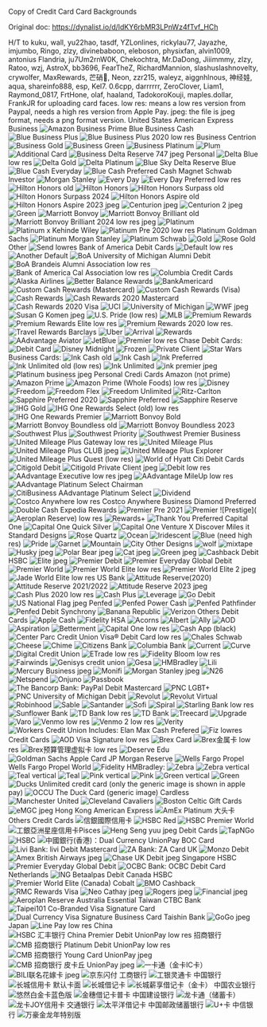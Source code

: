 Copy of Credit Card Card Backgrounds

Original doc: https://dynalist.io/d/ldKY6rbMR3LPnWz4fTvf_HCh

H/T to kuku, wall, yu22hao, tasdf, YZLonlines, rickylau77, Jayazhe, imjumbo, Ringo, zlzy, divinebaboon, eleboson, physixfan, alvin1009, antonius Flandria, ju7Um2rnW0K, Chekochtra, Mr.DaDong, Jiiimmmy, zlzy, Ratoo, wzj, AstroX, bb3696, FearTheZ, RichardMannion, slashuslashnovelty, crywolfer, MaxRewards, 芒硝🙊, Neon, zzr215, waleyz, aiggnhlnous, 神经娃, aqua, shareinfo888, esp, Kel7. 0.6cpp, darrrrrr, ZeroClover, Liam1, Raymond_0817, FrtHone, olaf, haaland, TadokoroKouji, maples.dollar, FrankJR for uploading card faces.
low res: means a low res version from Paypal, needs a high res version from Apple Pay.
jpeg: the file is jpeg format, needs a png format version.
    United States
        American Express
            Business
                ![Amazon Business Prime](https://u.cubeupload.com/ccbackground/amexamazonbusinesspr.png)
                Blue Business Cash
                ![Blue Business Plus](https://u.cubeupload.com/ccbackground/amexbluebizplus.png)
                ![Blue Business Plus 2020](https://forum.uscreditcardguide.com/uploads/default/original/2X/9/99eab8f209ed358e45631b4d61366eba2de9d2be.jpeg) low res
                Business Centrion
                ![Business Gold](https://u.cubeupload.com/cubelin/AMEXBizGold.png)
                ![Business Green](https://u.cubeupload.com/ccbackground/amexbusinessgreen.png)
                ![Business Platinum](https://u.cubeupload.com/ccbackground/amexbizplat.png)
                ![Plum](https://u.cubeupload.com/ccbackground/amexplum.png)
                ![Additional Card](https://u.cubeupload.com/ccbackground/amexadditionaluserbi.png)
                ![Business Delta Reserve 747](https://asset-cdn.uscardforum.com/optimized/3X/5/1/51f0b27e1e731cd33240cbec7d2dbd4785d2bf3f_2_1380x870.jpeg) jpeg
            Personal
                ![Delta Blue](https://u.cubeupload.com/eleboson/aedeltablue.png) low res
                ![Delta Gold](https://u.cubeupload.com/waleyz/4.png)
                ![Delta Platinum](https://u.cubeupload.com/ccbackground/amexdeltaskymilespla.png)
                ![Blue Sky](https://u.cubeupload.com/ccbackground/amexbluesky.png)
                Delta Reserve
                Blue
                ![Blue Cash Everyday](https://u.cubeupload.com/ccbackground/amexbluecash.png)
                ![Blue Cash Preferred](https://u.cubeupload.com/aiggnhlnous/4.png) 
                Cash Magnet
                Schwab Investor
                ![Morgan Stanley](https://u.cubeupload.com/ccbackground/amexmorganstanley.png)
                ![Every Day](https://u.cubeupload.com/ccbackground/amexeveryday.png)
                ![Every Day Preferred](https://u.cubeupload.com/eleboson/aeedp.png) low res
                ![Hilton Honors old](https://u.cubeupload.com/ccbackground/amexhiltonnofee.png)
                ![Hilton Honors](https://asset-cdn.uscardforum.com/optimized/3X/9/2/929cd2195ff608e1ad1e02f7f26afcfb1687a957_2_1380x870.png)
                ![Hilton Honors Surpass old](https://u.cubeupload.com/ccbackground/amexhiltonsurpass.png)
                ![Hilton Honors Surpass 2024](https://u.cubeupload.com/olaf/amexhiltonsurpass.png)
                ![Hilton Honors Aspire old](https://u.cubeupload.com/ccbackground/amexhiltonhonors.png)
                ![Hilton Honors Aspire 2023](https://asset-cdn.uscardforum.com/optimized/3X/e/d/ed13ad2506323888d57556347ef865ef755ebddc_2_1380x870.jpeg) jpeg
                ![Centurion](https://u.cubeupload.com/ccbackground/973C68E833994E2784CD.jpeg) jpeg
                ![Centurion 2](https://d1do1axor6p0u1.cloudfront.net/optimized/3X/a/8/a89a333298f7916135e35e719c1a0e48ad9f437c_2_1380x870.jpeg) jpeg
                ![Green](https://u.cubeupload.com/ccbackground/amexgreen.png)
                ![Marriott Bonvoy](https://u.cubeupload.com/ccbackground/amexmarriottbonvoy.png)
                ![Marriott Bonvoy Brilliant old](https://u.cubeupload.com/ccbackground/amexmarriottbonvoybr.png)
                ![Marriott Bonvoy Brilliant 2024](https://asset-cdn.uscardforum.com/original/4X/7/f/2/7f2595e40a739b2140aa8267cb228ba20d039da0.jpeg) low res jpeg
                ![Platinum](https://u.cubeupload.com/ccbackground/amexplat.png)
                ![Platinum x Kehinde Wiley](https://u.cubeupload.com/cubelin/AmexPlatKehindeWiley.png)
                ![Platinum Pre 2020](https://forum.uscreditcardguide.com/uploads/default/original/2X/d/d0527d9fe0be0dd1525b4f3fdb6deee4fbb69262.jpeg) low res
                Platinum Goldman Sachs
                ![Platinum Morgan Stanley](https://u.cubeupload.com/uscreditcardstrategy/amexmsplatinum.png)
                ![Platinum Schwab](https://u.cubeupload.com/ccbackground/amexplatschwab.png)
                ![Gold](https://u.cubeupload.com/uscreditcardstrategy/amexgold.png)
                ![Rose Gold](https://u.cubeupload.com/ccbackground/amexrosegold.png)
            Other
                ![Send](https://asset-cdn.uscardforum.com/original/3X/8/c/8c3a085c4b84eb1439637fec34b866fc49d48af5.png) lowres
        Bank of America
            Debit Cards
                ![Default](https://forum.uscreditcardguide.com/uploads/default/original/2X/4/41598cd3db51b7c701846744f9d6b18010d9517a.jpeg) low res
                ![Another Default](https://u.cubeupload.com/ccbackground/boadebit.png)
                ![BoA University of Michigan Alumni Debit](https://u.cubeupload.com/ccbackground/boauniversityofmichi.png)
                ![BoA Brandeis Alumni Association](https://u.cubeupload.com/eleboson/boadebitbrandeis.png) low res
                ![Bank of America Cal Association](https://asset-cdn.uscardforum.com/original/3X/b/0/b002f2008eb6e7a6846872241ae91a73778273f3.png) low res
                ![Columbia](https://u.cubeupload.com/aiggnhlnous/2.png)
            Credit Cards
                ![Alaska Airlines](https://u.cubeupload.com/ccbackground/boaalaska.jpg)
                ![Better Balance Rewards](https://u.cubeupload.com/ccbackground/boabetterbalancerewa.png)
                ![BankAmericard](https://u.cubeupload.com/ccbackground/bankamericard.png)
                ![Custom Cash Rewards (Mastercard)](https://u.cubeupload.com/ccbackground/boacustomizedcashmc.png)
                ![Custom Cash Rewards (Visa)](https://u.cubeupload.com/ccbackground/boacustomizedcashvis.png)
                ![Cash Rewards](https://u.cubeupload.com/ccbackground/boacashrewards.png)
                    ![Cash Rewards 2020 Mastercard](https://u.cubeupload.com/ccbackground/boacashrewards2020.png)
                    ![Cash Rewards 2020 Visa](https://u.cubeupload.com/ccbackground/efboacashrewards2020.png)
                    ![UCI](https://u.cubeupload.com/ccbackground/boauci.png)
                    ![University of Michigan](https://u.cubeupload.com/waleyz/2.png)
                    ![WWF](https://u.cubeupload.com/ccbackground/boa123wwf.jpg) jpeg
                    ![Susan G Komen](https://u.cubeupload.com/ccbackground/boa123susankomen.jpg) jpeg
                    ![U.S. Pride](https://pics.paypal.com//00/s/OTY5WDE1MzZYUE5H/p/YTVmOThiNWYtYzI1OC00MmM1LWI3MDgtNDY0MDdkODA1NWQ5/image__140.png) (low res)
                    ![MLB](https://u.cubeupload.com/ccbackground/boamlb.png)
                ![Premium Rewards](https://u.cubeupload.com/ccbackground/boapremiumrewards.png)
                ![Premium Rewards Elite](https://asset-cdn.uscardforum.com/optimized/3X/7/2/727cb6b3cbfca0847f5b155619d8bb82f66c2405_2_1380x870.png) low res
                ![Premium Rewards 2020](https://forum.uscreditcardguide.com/uploads/default/original/2X/7/7602d278ed04cd136fd5fa3405639ae05596a7ce.jpeg) low res.
                ![Travel Rewards](https://u.cubeupload.com/ccbackground/boatravelrewardsdebi.png)
        Barclays
            ![Uber](https://u.cubeupload.com/ccbackground/barclaysuber.png)
            ![Arrival](https://u.cubeupload.com/ccbackground/barclayarrival.png)
            ![Rewards](https://u.cubeupload.com/ccbackground/barclaysrewards.png)
            ![AAdvantage Aviator](https://u.cubeupload.com/ccbackground/barclaysaadvantageav.png)
            ![JetBlue](https://u.cubeupload.com/aiggnhlnous/3.png)
            ![Premier](https://d1do1axor6p0u1.cloudfront.net/optimized/3X/4/5/45114eaa21bf868eb7123b99273496921270a09e_2_1380x870.jpeg) low res
        Chase
            Debit Cards:
                ![Debit Card](https://u.cubeupload.com/ccbackground/chasedebit.png)
                ![Disney Midnight](https://u.cubeupload.com/ccbackground/chasedisneymidnightd.png)
                ![Frozen](https://u.cubeupload.com/ccbackground/chasedisneyfrozen.png)
                ![Private Client](https://u.cubeupload.com/ccbackground/chaseprivateclient.png)
                ![Star Wars](https://u.cubeupload.com/ccbackground/chasestarwarsdebit.png)
            Business Cards:
                ![Ink Cash old](https://u.cubeupload.com/ccbackground/chaseinkcash.png)
                ![Ink Cash](https://u.cubeupload.com/cubelin/ChaseInkCash.png)
                ![Ink Preferred](https://u.cubeupload.com/ccbackground/chaseinkpreferred.png)
                ![Ink Unlimited old](https://forum.uscreditcardguide.com/uploads/default/original/2X/7/74e69ad2cfef3fc4e1e4b7b5a49128dbc2a208c3.jpeg) (low res)
                ![Ink Unlimited](https://u.cubeupload.com/cubelin/CIU.png)
                ![ink premier](https://asset-cdn.uscardforum.com/optimized/3X/2/9/29d7117dfe8d3640c67cc79191cde0fafd0b0c3d_2_1380x870.jpeg) jpeg
                ![Platinum business](https://asset-cdn.uscardforum.com/optimized/3X/8/d/8d994e16c361393b148d3709e21e147abba5474a_2_1380x870.jpeg) jpeg
            Personal Credi Cards
                Amazon (not prime)
                ![Amazon Prime](https://u.cubeupload.com/ccbackground/chaseamazonprime.png)
                ![Amazon Prime (Whole Foods)](https://pics.paypal.com//00/s/OTY5WDE1MzZYUE5H/p/MTcyODdhYmYtMTQzZS00ZjFiLWE3YzMtNTZlMGNmN2JlZTVh/image__140.png) low res
                ![Disney](https://asset-cdn.uscardforum.com/original/2X/a/a82e789685981015a810b795aaecb8d232d15492.jpeg)
                ![Freedom](https://u.cubeupload.com/ccbackground/chasefreedom.png)
                ![Freedom Flex](https://u.cubeupload.com/ccbackground/chasefreedomflex.png)
                ![Freedom Unlimited](https://u.cubeupload.com/ccbackground/chasefreedomunlimite.png)
                ![Ritz-Carlton](https://u.cubeupload.com/ccbackground/chaseritzcarlton.png)
                ![Sapphire Preferred 2020](https://u.cubeupload.com/ccbackground/chasesapphirepreferr.png)
                ![Sapphire Preferred](https://u.cubeupload.com/ccbackground/738chasesapphirepreferr.png)
                ![Sapphire Reserve](https://u.cubeupload.com/ccbackground/chasesapphirereserve.png)
                ![IHG Gold](https://u.cubeupload.com/ccbackground/chaseihggold.png)
                ![IHG One Rewards Select (old)](https://asset-cdn.uscardforum.com/optimized/3X/2/0/20bb0ccbc2f3baf66bb04d8e4d99f387cece0b8c_2_1380x870.png) low res
                ![IHG One Rewards Premier](https://u.cubeupload.com/waleyz/3.png)
                ![Marriott Bonvoy Bold](https://u.cubeupload.com/ccbackground/chasemarriottbonvoyb.png)
                ![Marriott Bonvoy Boundless old](https://u.cubeupload.com/ccbackground/599chasemarriottbonvoyb.png)
                ![Marriott Bonvoy Boundless 2023](https://u.cubeupload.com/waleyz/1.png) 
                ![Southwest Plus](https://u.cubeupload.com/ccbackground/d35chasesouthwestrapidr.png)
                ![Southwest Priority](https://u.cubeupload.com/ccbackground/chasesouthwestrapidr.png)
                ![Southwest Premier Business](https://u.cubeupload.com/ccbackground/chasesouthwestpremie.png)
                ![United Mileage Plus Gateway](https://u.cubeupload.com/eleboson/chaseuagateway.png) low res
                ![United Mileage Plus](https://u.cubeupload.com/ccbackground/chasemileageplus.png)
                ![United Mileage Plus CLUB](https://asset-cdn.uscardforum.com/optimized/3X/f/0/f02801ad6d23f39b948e2fb6a2485113be44568e_2_1380x870.jpeg) jpeg
                ![United Mileage Plus Explorer](https://u.cubeupload.com/ccbackground/chaseunitedexplorer.png)
                ![United Mileage Plus Quest](https://pics.paypal.com//00/s/OTY5WDE1MzZYUE5H/p/NDJlMzhkOWItMTEwNC00MjQ1LTgwOTUtNDIxMGI3ZTgyNWY0/image__140.png) (low res)
                ![World of Hyatt](https://u.cubeupload.com/ccbackground/chasehyatt.png)
        Citi
            Debit Cards
                ![Citigold Debit](https://u.cubeupload.com/ccbackground/citigold.png)
                ![Citigold Private Client](https://asset-cdn.uscardforum.com/optimized/3X/0/8/08a9edad7f4a76356500b73955bdc2e8c59299ad_2_1380x870.jpeg) jpeg
                ![Debit](https://forum.uscreditcardguide.com/uploads/default/original/2X/2/23c79bcab8f3ca55434fc6f30fe04e772c886f27.jpeg) low res
            ![AAdvantage Executive](https://asset-cdn.uscardforum.com/original/3X/d/3/d3fb3ed334c97a187b770c3a27afcbab1a492fe8.jpeg) low res jpeg
            ![AAdvantage MileUp](https://u.cubeupload.com/eleboson/citiaamileup.png) low res
            ![AAdvantage Platinum Select](https://u.cubeupload.com/ccbackground/citiaadvantageplatin.jpg)
            Chairman
            ![CitiBusiness AAdvantage Platinum Select](https://u.cubeupload.com/karlsino/6.png)
            ![Dividend](https://u.cubeupload.com/ccbackground/citidividend.png)
            ![Costco Anywhere](https://u.cubeupload.com/eleboson/citicostco.png) low res
            Costco Anywhere Business
            Diamond Preferred
            ![Double Cash](https://u.cubeupload.com/ccbackground/citidoublecash.png)
            Expedia Rewards
            ![Premier Pre 2021](https://u.cubeupload.com/ccbackground/citipremier.png)
            ![Premier](https://u.cubeupload.com/ccbackground/d66citipremier.png)
            ![Prestige](![Aeroplan Reserve](https://u.cubeupload.com/colderplay/cardBackgroundCombin.png)) low res
            ![Rewards+](https://u.cubeupload.com/ccbackground/citirewardsplus.png)
            ![Thank You Preferred](https://u.cubeupload.com/ccbackground/citithankyoupreferre.jpg)
        Capital One
            ![Capital One Quick Silver](https://u.cubeupload.com/ccbackground/quicksilver.png)
            ![Capital One Venture X](https://u.cubeupload.com/cubelin/CapitalOneVentureX.png)
        Discover
            Miles
            it Standard Designs
                ![Rose Quartz](https://u.cubeupload.com/ccbackground/discoveritpink.png)
                ![Ocean](https://u.cubeupload.com/ccbackground/discoveritdefault.png)
                ![Iridescent](https://u.cubeupload.com/ccbackground/discoveritiridescent.png)
                ![Blue](https://forum.uscreditcardguide.com/uploads/default/original/2X/a/a58ffbd46ceaaa9901155bdd3dcf0df38f91536d.jpeg) (need high res)
                ![Pride](https://u.cubeupload.com/ccbackground/discoverpride.png)
                ![Garnet](https://u.cubeupload.com/ccbackground/discoveritgarnet.png)
                ![Mountain](https://u.cubeupload.com/ccbackground/discoveritmountain.png)
                ![City](https://u.cubeupload.com/ccbackground/17619F418F3F406E8D8A.jpg)
            Other Designs
                ![wolf](https://u.cubeupload.com/ccbackground/discoverwolf.jpg)
                ![mixtape](https://u.cubeupload.com/ccbackground/discovermixtape.png)
                ![Husky](https://asset-cdn.uscardforum.com/optimized/3X/e/8/e8f05f489ca6eedd4c2206f433dca9d371b9c235_2_1380x870.jpeg) jpeg
                ![Polar Bear](https://asset-cdn.uscardforum.com/original/3X/3/6/36853d9fed574f5db043c4ab756723531be49a94.jpeg) jpeg
                ![Cat](https://asset-cdn.uscardforum.com/optimized/3X/7/8/78b98b396ef105f47b5b330a6dc8aa00ac8bf242_2_1380x870.jpeg) jpeg
                ![Green](https://asset-cdn.uscardforum.com/original/3X/9/c/9cf1c4c96640c78f35d31e54b3f18cb55dfe77dc.jpeg) jpeg
            ![Cashback Debit](https://u.cubeupload.com/ccbackground/discovercashbackdebi.png)
        HSBC
            ![Elite](https://asset-cdn.uscardforum.com/optimized/3X/7/b/7b5b886575ddc3d085ec8c18622621dae279260b_2_1380x870.jpeg) jpeg
            ![Premier Debit](https://u.cubeupload.com/ccbackground/hsbcpremierdebit.png)
            ![Premier Everyday Global Debit](https://u.cubeupload.com/uscreditcardstrategy/hsbcsg.png)
            ![Premier World](https://u.cubeupload.com/ccbackground/hsbcpremierworld.png)
            ![Premier World Elite](https://forum.uscreditcardguide.com/uploads/default/original/2X/6/63ea0bcce734126ad50a5d5402f14003a5d5ae26.jpeg) low res
            ![Premier World Elite 2](https://d1do1axor6p0u1.cloudfront.net/optimized/3X/1/5/15a7c1dc88a48763506f99095151353b0b98bc99_2_1380x870.jpeg) jpeg
            ![Jade World Elite](https://forum.uscreditcardguide.com/uploads/default/original/2X/0/04c38416f3b395952fa3a5ef5c186649992f69c5.jpeg) low res
        US Bank
            ![Attitude Reserve(2020)](https://u.cubeupload.com/ccbackground/350usbankaltitudereserv.png)
            ![Attitude Reserve 2021/2022](https://u.cubeupload.com/ccbackground/usbankaltitudereserv.png)
            ![Attitude Reserve 2023](https://asset-cdn.uscardforum.com/optimized/3X/6/7/6708e3bd2da3897cb79d3a0981c7af457ecfc571_2_1380x870.jpeg)  jpeg
            ![Cash Plus 2020](https://forum.uscreditcardguide.com/uploads/default/original/2X/1/1ebc2ec95a73b2530a16320ea070d2db1678e454.jpeg) low res
            ![Cash Plus](https://u.cubeupload.com/uscreditcardstrategy/usbankcashplus.png)
            ![Leverage](https://u.cubeupload.com/ccbackground/usbankleverage.png)
            ![Go](https://u.cubeupload.com/ccbackground/usbankaltitudego.png)
            Debit
                ![US National Flag](https://asset-cdn.uscardforum.com/optimized/3X/8/c/8cf4b2acfaded373389e64b5ff7fc36ca6669f65_2_1380x870.jpeg) jpeg
        Penfed
            ![Penfed Power Cash](https://u.cubeupload.com/ccbackground/penfedpowercash.png)
            ![Penfed Pathfinder](https://u.cubeupload.com/ccbackground/penfedpathfinder.png)
            ![Penfed Debit](https://u.cubeupload.com/ccbackground/penfeddebit.png)
        Synchrony
            ![Banana Republic](https://u.cubeupload.com/ccbackground/synchonybananarepubl.png)
            ![Verizon](https://u.cubeupload.com/ccbackground/synchronyverizon.png)
        Others
            Debit Cards
                ![Apple Cash](https://u.cubeupload.com/FrtHone/AppleCash.png)
                ![Fidelity HSA](https://u.cubeupload.com/aiggnhlnous/1.png)
                ![Acorns](https://u.cubeupload.com/uscreditcardstrategy/acornsdebit.png)
                ![Albert](https://u.cubeupload.com/ccbackground/albert.png)
                ![Ally](https://u.cubeupload.com/ccbackground/allydebit.png)
                ![AOD](https://u.cubeupload.com/Chekochtra/B3C59DD68D3F4B90A334.png)
                ![Aspiration](https://u.cubeupload.com/ccbackground/aspirationdebit.png)
                ![Betterment](https://u.cubeupload.com/ccbackground/bettermentdebit.png)
                ![Capital One](https://u.cubeupload.com/eleboson/oc1debit.png) low res
                ![Cash App (black)](https://u.cubeupload.com/ccbackground/cashappdebit.png)
                ![Center Parc Credit Union Visa® Debit Card](https://u.cubeupload.com/cubelin/CenterParcCreditUnio.png) low res
                ![Chales Schwab](https://u.cubeupload.com/ccbackground/schwabdebit.png)
                ![Cheese](https://u.cubeupload.com/ccbackground/cheese.png)
                ![Chime](https://u.cubeupload.com/ccbackground/chime.png)
                ![Citizens Bank](https://u.cubeupload.com/ccbackground/citizensdebit.png)
                ![Columbia Bank](https://u.cubeupload.com/ccbackground/columbiabankdebit.png)
                ![Current](https://u.cubeupload.com/ccbackground/currentdebit.png)
                ![Curve](https://u.cubeupload.com/ccbackground/curve.png)
                ![Digital Credit Union](https://u.cubeupload.com/ccbackground/a41dcudebit.png)
                ![ETrade](https://u.cubeupload.com/eleboson/oetdebit.png) low res
                ![Fidelity Bloom](https://asset-cdn.uscardforum.com/optimized/3X/a/5/a53144eb13aafdbf42f64aedcc1b79ca279cf283_2_1380x870.png) low res
                ![Fairwinds](https://u.cubeupload.com/ccbackground/fairwindsdebit.png)
                ![Genisys credit union](https://u.cubeupload.com/ccbackground/genisyscreditunion.png)
                ![Gesa](https://u.cubeupload.com/ccbackground/gesadebit.png)
                ![HMBradley](https://u.cubeupload.com/ccbackground/hmbradley.png)
                ![Lili](https://u.cubeupload.com/ccbackground/lilidebit.png)
                ![Mercury Business](https://asset-cdn.uscardforum.com/optimized/3X/8/3/83a4fefe3256a71e73d4ae11b80390e07189f513_2_1380x870.jpeg) jpeg
                ![Monifi](https://u.cubeupload.com/ccbackground/monifidebit.png)
                ![Morgan Stanley](https://forum.uscreditcardguide.com/uploads/default/original/2X/5/5fca06b000e38ad14ae3ffc9d78c630b0918e0d7.jpeg) jpeg
                ![N26](https://u.cubeupload.com/ccbackground/n26debit.png)
                ![Netspend](https://u.cubeupload.com/ccbackground/netspend.png)
                ![Onjuno](https://u.cubeupload.com/uscreditcardstrategy/Onjunodebit.png)
                ![Passbook](https://u.cubeupload.com/uscreditcardstrategy/Passbook.png)
                ![The Bancorp Bank: PayPal Debit Mastercard](https://u.cubeupload.com/FrtHone/PayPalDebitMastercar.png)
                ![PNC LGBT+](https://u.cubeupload.com/ccbackground/pnclgbtdebit.png)
                ![PNC University of Michigan Debit](https://u.cubeupload.com/ccbackground/pncuniversityofmichi.png)
                ![Revolut](https://u.cubeupload.com/ccbackground/revolut.png)
                ![Revolut Virtual](https://u.cubeupload.com/uscreditcardstrategy/revolutvirtual.png)
                ![Robinhood](https://u.cubeupload.com/ccbackground/robinhooddebit.png)
                ![Sable](https://u.cubeupload.com/ccbackground/sable.png)
                ![Santander](https://u.cubeupload.com/ccbackground/santanderdebit.png)
                ![Sofi](https://u.cubeupload.com/uscreditcardstrategy/Sofidebit.png)
                ![Spiral](https://u.cubeupload.com/ccbackground/spiral.png)
                ![Starling Bank](https://asset-cdn.uscardforum.com/optimized/3X/9/f/9f38f56ca59c43b938cfdf5d20e91c2b8425c008_2_1380x870.png) low res
                ![Sunflower Bank](https://u.cubeupload.com/ccbackground/sunflowerbank.png)
                ![TD Bank](https://forum.uscreditcardguide.com/uploads/default/original/2X/1/117630ebb572287bc68b578426128ff91d21901c.png) low res
                ![TD Bank](https://u.cubeupload.com/ccbackground/tdbankdebit.png)
                ![Treecard](https://u.cubeupload.com/ccbackground/treecard.jpeg)
                ![Upgrade](https://u.cubeupload.com/uscreditcardstrategy/upgrade.png)
                ![Varo](https://u.cubeupload.com/ccbackground/varo.png)
                ![Venmo](https://u.cubeupload.com/eleboson/ovenmodebit.png) low res
                ![Venmo 2](https://asset-cdn.uscardforum.com/optimized/3X/a/d/ad56f8ebb54aff618944c72698937223479f403c_2_1380x870.png) low res
                ![Verity](https://u.cubeupload.com/ccbackground/veritydebit.png)
                ![Workers Credit Union](https://u.cubeupload.com/ccbackground/workerscudebit.png)
                    Includes: Elan Max Cash Prefered
                ![Fiz](https://asset-cdn.uscardforum.com/optimized/3X/0/3/034f4880bc33e3ae28f40147e9a1794739a9cade_2_1380x870.png) lowres
            Credit Cards
                ![AOD Visa Signature](https://forum.uscreditcardguide.com/uploads/default/original/2X/4/4db7385f832aab11a5be406c66f31e70d098247c.png) low res
                ![Brex Card](https://u.cubeupload.com/ccbackground/brex.png)
                ![Brex金属卡](https://u.cubeupload.com/cubelin/Brex.jpeg) low res
                ![Brex预算管理虚拟卡](https://u.cubeupload.com/cubelin/Brex2.jpeg) low res
                ![Deserve Edu](https://u.cubeupload.com/ccbackground/deserve.png)
                ![Goldman Sachs Apple Card](https://u.cubeupload.com/ccbackground/applecard.png)
                JP Morgan Reserve
                ![Wells Fargo Propel](https://u.cubeupload.com/ccbackground/wellsfargopropel.png)
                Wells Fargo Propel World
                ![Fidelity](https://u.cubeupload.com/ccbackground/fedilityrewards.png)
                HMBradley:
                    ![Zebra](https://u.cubeupload.com/ccbackground/hmbradleycredit.png)
                    ![Zebra vertical](https://u.cubeupload.com/ccbackground/hmbradleyzebravertic.png)
                    ![Teal vertical](https://u.cubeupload.com/ccbackground/hmbradleyteal.png)
                    ![Teal](https://u.cubeupload.com/ccbackground/6eahmbradleyteal.png)
                    ![Pink vertical](https://u.cubeupload.com/ccbackground/hmbradleypink2.png)
                    ![Pink](https://u.cubeupload.com/ccbackground/hmbradleypink1.png)
                    ![Green vertical](https://u.cubeupload.com/ccbackground/hmbradleygreen.png)
                    ![Green](https://u.cubeupload.com/ccbackground/592hmbradleygreen.png)
                ![Ducks Unlimited credit card](https://u.cubeupload.com/ccbackground/firstbankcarddebit.png) (only the generic image is shown in apple pay)
                ![OCCU The Duck Card](https://u.cubeupload.com/ccbackground/occuduckcard.png) (generic image)
                Cardless
                    ![Manchester United](https://u.cubeupload.com/ccbackground/cardlessmanchesterun.png)
                    ![Cleveland Cavaliers](https://u.cubeupload.com/ccbackground/cardlesscavaliers.png)
                    ![Boston Celtic](https://u.cubeupload.com/ccbackground/cardlessbostonceltic.png)
            Gift Cards
                ![eMGC](https://asset-cdn.uscardforum.com/optimized/3X/7/b/7b676ffe08995d10791899afaa70d3c734b94dd0_2_1380x870.jpeg) jpeg
    Hong Kong
        American Express
            ![AmEx Platinum 大头卡](https://u.cubeupload.com/uscreditcardstrategy/AmExPlatinumHK.png)
        Others
            Credit Cards
                ![信銀國際信用卡](https://u.cubeupload.com/ccbackground/893ea5.png)
                ![HSBC Red](https://u.cubeupload.com/ccbackground/red.png)
                ![HSBC Premier World](https://u.cubeupload.com/ccbackground/3cdae6.png)
                ![工銀亞洲星座信用卡Pisces](https://u.cubeupload.com/ccbackground/332d7b.png)
                ![Heng Seng yuu](https://asset-cdn.uscardforum.com/optimized/3X/f/9/f921bf84400b0d99b07fa30969fb329c9b6c4420_2_1380x870.jpeg) jpeg
            Debit Cards
                ![TapNGo](https://u.cubeupload.com/uscreditcardstrategy/tapngo.png)
                ![HSBC](https://u.cubeupload.com/ccbackground/HSBCHK.png)
                ![中國銀行(香港)：Dual Currency UnionPay BOC Card](https://u.cubeupload.com/FrtHone/DualCurrencyUnionPay.png)
                ![Livi Bank: livi Debit Mastercard](https://u.cubeupload.com/FrtHone/liviDebitMastercard.png)
                ![ZA Bank: ZA Card](https://u.cubeupload.com/FrtHone/ZACard.png)
    UK
        ![Monzo Debit](https://u.cubeupload.com/ccbackground/ukmonzo.png)
        ![Amex British Airways](https://asset-cdn.uscardforum.com/optimized/3X/8/2/826634db56f70764ca7921046068ac5195a71ba1_2_1380x870.jpeg) jpeg
        ![Chase UK Debit](https://asset-cdn.uscardforum.com/optimized/3X/8/b/8b22580df9a5dc391403a02a854c24cc1f025c67_2_1380x870.jpeg) jpeg
    Singapore
        HSBC
            ![Premier Everyday Global Debit](https://u.cubeupload.com/ccbackground/hsbcpremiersgdebit.png)
        ![OCBC Bank: OCBC Debit Card](https://u.cubeupload.com/FrtHone/OCBCDebitCard.png)
    Netherlands
        ![ING Betaalpas Debit](https://u.cubeupload.com/ccbackground/ingbetaalpus.png)
    Canada
        HSBC
            ![Premier World Elite (Canada)](https://u.cubeupload.com/ccbackground/hsbcpremierworldelit.png)
        Cobalt
        ![BMO Cashback](https://u.cubeupload.com/uscreditcardstrategy/bmocashback.png)
        ![RMC Rewards Visa](https://u.cubeupload.com/uscreditcardstrategy/RBCrewardsvisa.png)
        ![Neo Cathay](https://asset-cdn.uscardforum.com/optimized/3X/b/9/b90e359e50942cae5e04e2d50120bbb5ca391b23_2_1380x870.jpeg) jpeg
        ![Rogers](https://asset-cdn.uscardforum.com/optimized/3X/d/6/d6d69bcf301dcd273cd2f4089f8175cfd4c03dbe_2_1380x870.jpeg) jpeg
        ![Financial](https://asset-cdn.uscardforum.com/optimized/3X/5/f/5f28abd97c5f5cacd0d43c662c4f9e4ddf46e5c6_2_1380x870.jpeg) jpeg
        ![Aeroplan Reserve](https://u.cubeupload.com/colderplay/cardBackgroundCombin.png)
    Australia
        Essential
    Taiwan
        CTBC Bank
            ![Taipei101 Co-Branded Visa Signature Card](https://u.cubeupload.com/ccbackground/twctbc101.png)
            ![Dual Currency Visa Signature Business Card](https://u.cubeupload.com/ccbackground/twctbcdualcurrencyvi.png)
        Taishin Bank
            ![GoGo](https://asset-cdn.uscardforum.com/optimized/3X/4/c/4c4201b09edaabbc3ebbef6c93f9dbc17f6ecd10_2_1380x870.jpeg) jpeg
    Japan
        ![Line Pay](https://asset-cdn.uscardforum.com/original/3X/8/c/8c3a085c4b84eb1439637fec34b866fc49d48af5.png) low res
    China
        ![HSBC 汇丰银行 China Premier Debit UnionPay](https://asset-cdn.uscardforum.com/original/3X/d/2/d2cf715c17d10b1e1fc55530914be420226905de.jpeg) low res
        招商银行
            ![CMB 招商银行 Platinum Debit UnionPay](https://asset-cdn.uscardforum.com/original/3X/a/e/aeaddd32b3e41209a441a2452ccee063e37846c2.jpeg) low res
            ![CMB 招商银行 Young Card UnionPay](https://asset-cdn.uscardforum.com/original/3X/8/0/8061b0c1a08e31dfb41322f4fff88e3a0a597e5e.jpeg) jpeg
            ![CMB 招商银行 皮卡丘 UnionPay](https://asset-cdn.uscardforum.com/original/3X/a/a/aa5e940c4caf9a374f9e4b0f8b6995772012e856.jpeg) jpeg
            ![一卡通（金卡IC卡）](https://u.cubeupload.com/FrtHone/IC.png)
            ![BILI联名花嫁卡](https://asset-cdn.uscardforum.com/original/3X/c/b/cbc68ec56a50bc1cbcc8f8d20d4a04cdc75cd74a.jpeg) jpeg
        ![京东闪付](https://u.cubeupload.com/FrtHone/65d5d4.png)
        工商银行
            ![工银灵通卡](https://u.cubeupload.com/FrtHone/ea4424.png)
        中国银行
            ![长城信用卡 默认卡面](https://u.cubeupload.com/FrtHone/6966d2.png)
            ![长城借记卡](https://u.cubeupload.com/FrtHone/5d0f92.png)
            ![长城薪享借记卡（金卡）](https://u.cubeupload.com/FrtHone/5d0f92.png)
        中国农业银行
            ![悠然白金卡蓝色版](https://u.cubeupload.com/FrtHone/690005.png)
            ![金穗借记卡普卡](https://u.cubeupload.com/FrtHone/1fbd91.png)
        中国建设银行
            ![龙卡通（储蓄卡）](https://u.cubeupload.com/FrtHone/4c3b51.png)
            ![龙卡JOY信用卡](https://u.cubeupload.com/FrtHone/JOY.png)
        交通银行
            ![太平洋借记卡](https://u.cubeupload.com/FrtHone/38525c.png)
        中国邮政储蓄银行
            ![U+卡](https://u.cubeupload.com/FrtHone/U.png)
        中信银行
            ![万豪金龙年特别版](https://asset-cdn.uscardforum.com/original/3X/2/d/2d15b550cd11b62f84ab10c665a24d0b6ff9aa3d.jpeg)
